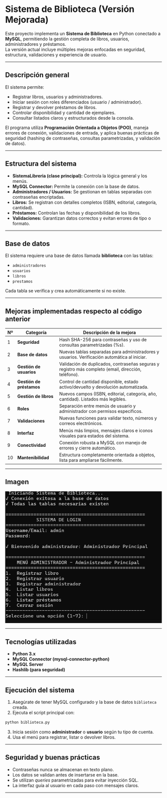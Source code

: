 #  Sistema de Biblioteca (Versión Mejorada)

Este proyecto implementa un **Sistema de Biblioteca** en Python conectado a **MySQL**, permitiendo la gestión completa de libros, usuarios, administradores y préstamos.  
La versión actual incluye múltiples mejoras enfocadas en seguridad, estructura, validaciones y experiencia de usuario.

---

##  Descripción general

El sistema permite:
- Registrar libros, usuarios y administradores.
- Iniciar sesión con roles diferenciados (usuario / administrador).
- Registrar y devolver préstamos de libros.
- Controlar disponibilidad y cantidad de ejemplares.
- Consultar listados claros y estructurados desde la consola.

El programa utiliza **Programación Orientada a Objetos (POO)**, maneja errores de conexión, validaciones de entrada, y aplica buenas prácticas de seguridad (hashing de contraseñas, consultas parametrizadas, y validación de datos).

---

##  Estructura del sistema

- **SistemaLibreria (clase principal):** Controla la lógica general y los menús.
- **MySQL Connector:** Permite la conexión con la base de datos.
- **Administradores / Usuarios:** Se gestionan en tablas separadas con contraseñas encriptadas.
- **Libros:** Se registran con detalles completos (ISBN, editorial, categoría, cantidad).
- **Préstamos:** Controlan las fechas y disponibilidad de los libros.
- **Validaciones:** Garantizan datos correctos y evitan errores de tipo o formato.

---

##  Base de datos

El sistema requiere una base de datos llamada **biblioteca** con las tablas:
- `administradores`
- `usuarios`
- `libros`
- `prestamos`

Cada tabla se verifica y crea automáticamente si no existe.

---

##  Mejoras implementadas respecto al código anterior

| Nº | Categoría | Descripción de la mejora |
|----|------------|--------------------------|
| 1 | **Seguridad** | Hash SHA-256 para contraseñas y uso de consultas parametrizadas (%s). |
| 2 | **Base de datos** | Nuevas tablas separadas para administradores y usuarios. Verificación automática al iniciar. |
| 3 | **Gestión de usuarios** | Validación de duplicados, contraseñas seguras y registro más completo (email, dirección, teléfono). |
| 4 | **Gestión de préstamos** | Control de cantidad disponible, estado activo/devuelto y devolución automatizada. |
| 5 | **Gestión de libros** | Nuevos campos (ISBN, editorial, categoría, año, cantidad). Listados más legibles. |
| 6 | **Roles** | Separación entre menús de usuario y administrador con permisos específicos. |
| 7 | **Validaciones** | Nuevas funciones para validar texto, números y correos electrónicos. |
| 8 | **Interfaz** | Menús más limpios, mensajes claros e iconos visuales para estados del sistema. |
| 9 | **Conectividad** | Conexión robusta a MySQL con manejo de errores y cierre automático. |
| 10 | **Mantenibilidad** | Estructura completamente orientada a objetos, lista para ampliarse fácilmente. |

---
## Imagen
![Imagen](cap/terminal.png)



---
##  Tecnologías utilizadas

- **Python 3.x**
- **MySQL Connector (mysql-connector-python)**
- **MySQL Server**
- **Hashlib (para seguridad)**

---

##  Ejecución del sistema

1. Asegúrate de tener MySQL configurado y la base de datos `biblioteca` creada.
2. Ejecuta el script principal con:

```bash
python biblioteca.py
```

3. Inicia sesión como **administrador** o **usuario** según tu tipo de cuenta.
4. Usa el menú para registrar, listar o devolver libros.

---

##  Seguridad y buenas prácticas

- Contraseñas nunca se almacenan en texto plano.
- Los datos se validan antes de insertarse en la base.
- Se utilizan *queries* parametrizadas para evitar inyección SQL.
- La interfaz guía al usuario en cada paso con mensajes claros.

---




